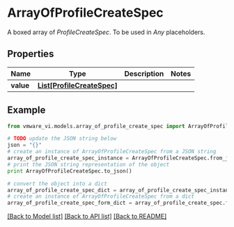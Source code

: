 # ArrayOfProfileCreateSpec

A boxed array of *ProfileCreateSpec*. To be used in *Any* placeholders. 

## Properties
Name | Type | Description | Notes
------------ | ------------- | ------------- | -------------
**value** | [**List[ProfileCreateSpec]**](ProfileCreateSpec.md) |  | 

## Example

```python
from vmware_vi.models.array_of_profile_create_spec import ArrayOfProfileCreateSpec

# TODO update the JSON string below
json = "{}"
# create an instance of ArrayOfProfileCreateSpec from a JSON string
array_of_profile_create_spec_instance = ArrayOfProfileCreateSpec.from_json(json)
# print the JSON string representation of the object
print ArrayOfProfileCreateSpec.to_json()

# convert the object into a dict
array_of_profile_create_spec_dict = array_of_profile_create_spec_instance.to_dict()
# create an instance of ArrayOfProfileCreateSpec from a dict
array_of_profile_create_spec_form_dict = array_of_profile_create_spec.from_dict(array_of_profile_create_spec_dict)
```
[[Back to Model list]](../README.md#documentation-for-models) [[Back to API list]](../README.md#documentation-for-api-endpoints) [[Back to README]](../README.md)


